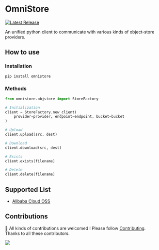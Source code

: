 # OmniStore

[![Latest Release](https://img.shields.io/github/v/release/inftyai/omnistore?include_prereleases)](https://github.com/inftyai/omnistore/releases/latest)

An unified python client to communicate with various kinds of object-store providers.

## How to use

### Installation

```cmd
pip install omnistore
```

### Methods

```python
from omnistore.objstore import StoreFactory

# Initialization
client = StoreFactory.new_client(
    provider=provider, endpoint=endpoint, bucket=bucket
)

# Upload
client.upload(src, dest)

# Download
client.download(src, dest)

# Exists
client.exists(filename)

# Delete
client.delete(filename)
```

## Supported List

- [Alibaba Cloud OSS](https://www.alibabacloud.com/help/en/oss/)

## Contributions

🚀 All kinds of contributions are welcomed ! Please follow [Contributing](./CONTRIBUTING.md). Thanks to all these contributors.

<a href="https://github.com/inftyai/omnistore/graphs/contributors">
  <img src="https://contrib.rocks/image?repo=inftyai/omnistore" />
</a>
